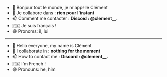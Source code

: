 - 👋 Bonjour tout le monde, je m'appelle Clément
- 💞️ Je collabore dans : **rien pour l'instant**
- 📫 Comment me contacter : **Discord : @clement__.**
- 🇫🇷 Je suis français !
- 😄 Pronoms: il, lui
 _______________________________________________________
- 👋 Hello everyone, my name is Clément 
- 💞️ I collaborate in : **nothing for the moment**
- 📫 How to contact me : **Discord : @clement__.**
- 🇫🇷 I'm French ! 
- 😄 Pronouns: he, him
